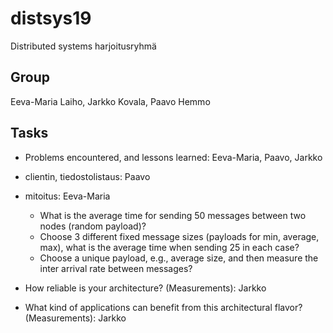 # distsys19
Distributed systems harjoitusryhmä

## Group

Eeva-Maria Laiho, Jarkko Kovala, Paavo Hemmo

## Tasks

- Problems encountered, and lessons learned: Eeva-Maria, Paavo, Jarkko
- clientin, tiedostolistaus: Paavo
- mitoitus: Eeva-Maria
    * What is the average time for sending 50 messages between two nodes (random payload)?
    * Choose 3 different fixed message sizes (payloads for min, average, max), what is the average time when sending 25 in each case?
    * Choose a unique payload, e.g., average size, and then measure the inter arrival rate between messages?


- How reliable is your architecture? (Measurements): Jarkko
- What kind of applications can benefit from this architectural flavor?  (Measurements): Jarkko
